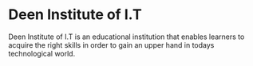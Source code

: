 # Deen Institute of I.T

Deen Institute of I.T is an educational institution that enables learners to acquire the right skills in order to gain an upper hand in todays technological world.